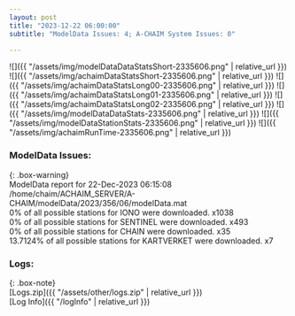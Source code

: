 ```yaml
---
layout: post
title: "2023-12-22 06:00:00"
subtitle: "ModelData Issues: 4; A-CHAIM System Issues: 0"

---
```


![]({{ "/assets/img/modelDataDataStatsShort-2335606.png" | relative_url }})
![]({{ "/assets/img/achaimDataStatsShort-2335606.png" | relative_url }})
![]({{ "/assets/img/achaimDataStatsLong00-2335606.png" | relative_url }})
![]({{ "/assets/img/achaimDataStatsLong01-2335606.png" | relative_url }})
![]({{ "/assets/img/achaimDataStatsLong02-2335606.png" | relative_url }})
![]({{ "/assets/img/modelDataDataStats-2335606.png" | relative_url }})
![]({{ "/assets/img/modelDataStationStats-2335606.png" | relative_url }})
![]({{ "/assets/img/achaimRunTime-2335606.png" | relative_url }})


### ModelData Issues:  
  
{: .box-warning}  
 ModelData report for 22-Dec-2023 06:15:08   
 /home/chaim/ACHAIM_SERVER/A-CHAIM/modelData/2023/356/06/modelData.mat   
 0% of all possible stations for IONO were downloaded. x1038   
 0% of all possible stations for SENTINEL were downloaded. x493   
 0% of all possible stations for CHAIN were downloaded. x35   
 13.7124% of all possible stations for KARTVERKET were downloaded. x7   
  


### Logs:  
  
{: .box-note}  
[Logs.zip]({{ "/assets/other/logs.zip" | relative_url }})  
[Log Info]({{ "/logInfo" | relative_url }})  
